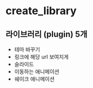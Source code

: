 # create_library

## 라이브러리 (plugin) 5개 

- 테마 바꾸기
- 링크에 해당 url 보여지게
- 슬라이드
- 이동하는 애니메이션
- 쉐이크 애니메이션
